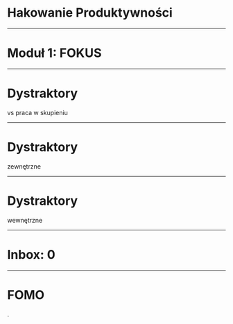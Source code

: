 
# Hakowanie Produktywności

---


# Moduł 1: FOKUS

---


# Dystraktory 
vs
praca w skupieniu 


---

# Dystraktory 
zewnętrzne


--- 

# Dystraktory 
wewnętrzne



---

# Inbox: 0

---


# FOMO



.
